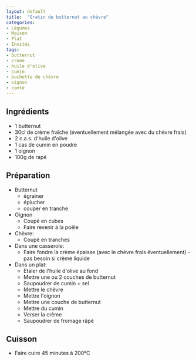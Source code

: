 ```yaml
---
layout: default
title:  "Gratin de butternut au chèvre"
categories:
- Légumes
- Maison
- Plat
- Invités
tags:
- butternut
- crème
- huile d'olive
- cumin
- buchette de chêvre
- oignon
- comté
---
```

## Ingrédients

* 1 butternut
* 30cl de crème fraîche (éventuellement mélangée avec du chèvre frais)
* 2 c.a.s. d'huile d'olive
* 1 cas de cumin en poudre
* 1 oignon
* 100g de rapé

## Préparation

* Butternut 
  * égrainer
  * éplucher
  * couper en tranche
* Oignon
  * Coupé en cubes
  * Faire revenir à la poêle
* Chèvre:
  * Coupé en tranches
* Dans une casserole:
  * Faire fondre la crème épaisse (avec le chèvre frais éventuellement) - pas besoin si crème liquide
* Dans un plat:
  * Etaler de l'huile d'olive au fond
  * Mettre une ou 2 couches de butternut
  * Saupoudrer de cumin + sel
  * Mettre le chèvre
  * Mettre l'oignon
  * Mettre une couche de butternut
  * Mettre du cumin
  * Verser la crème
  * Saupoudrer de fromage râpé

## Cuisson

* Faire cuire 45 minutes à 200°C